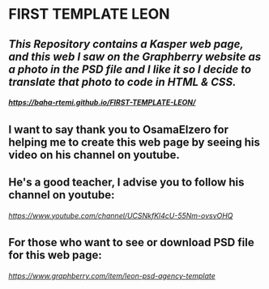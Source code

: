 # FIRST TEMPLATE LEON
## ***This Repository contains a Kasper web page, and this web I saw on the Graphberry website as a photo in the PSD file and I like it so I decide to translate that photo to code in HTML &amp; CSS.*** ##
###### ***https://baha-rtemi.github.io/FIRST-TEMPLATE-LEON/*** ######



##  I want to say thank you to OsamaElzero for helping me to create this web page by seeing his video on his channel on youtube.  ##
## He's a good teacher, I advise you to follow his channel on youtube:  ##
######   https://www.youtube.com/channel/UCSNkfKl4cU-55Nm-ovsvOHQ   ######


##  For those who want to see or download PSD file for this web page: ##
######  https://www.graphberry.com/item/leon-psd-agency-template  ######


